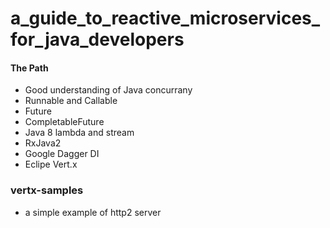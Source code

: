 # a_guide_to_reactive_microservices_for_java_developers

#### The Path
  - Good understanding of Java concurrany
  - Runnable and Callable
  - Future
  - CompletableFuture
  - Java 8 lambda and stream
  - RxJava2
  - Google Dagger DI
  - Eclipe Vert.x
  
### vertx-samples

  * a simple example of http2 server
